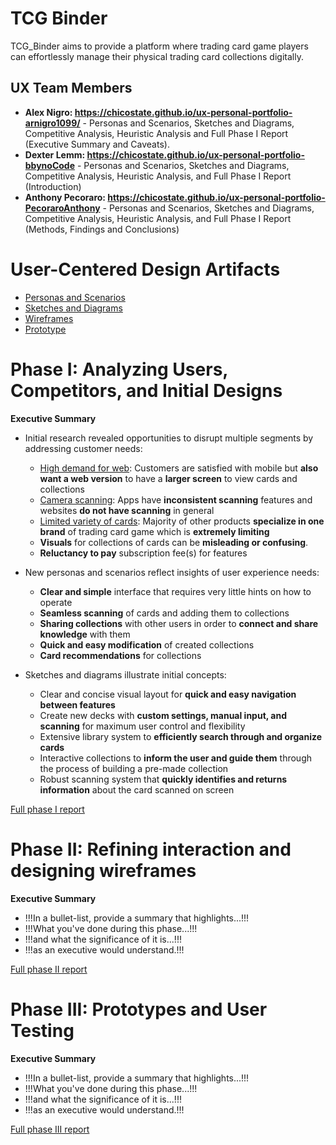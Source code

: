 # TCG Binder

TCG_Binder aims to provide a platform where trading card game players can effortlessly manage their physical trading card collections digitally.

## UX Team Members

* **Alex Nigro: https://chicostate.github.io/ux-personal-portfolio-arnigro1099/** - Personas and Scenarios, Sketches and Diagrams, Competitive Analysis, Heuristic Analysis and Full Phase I Report (Executive Summary and Caveats).
* **Dexter Lemm: https://chicostate.github.io/ux-personal-portfolio-bbynoCode** - Personas and Scenarios, Sketches and Diagrams, Competitive Analysis, Heuristic Analysis, and Full Phase I Report (Introduction)
* **Anthony Pecoraro: https://chicostate.github.io/ux-personal-portfolio-PecoraroAnthony** - Personas and Scenarios, Sketches and Diagrams, Competitive Analysis, Heuristic Analysis, and Full Phase I Report (Methods, Findings and Conclusions) 

# User-Centered Design Artifacts
 

* [Personas and Scenarios](personas/)
* [Sketches and Diagrams](sketches/)
* [Wireframes](wireframes/)
* [Prototype](#)

# Phase I: Analyzing Users, Competitors, and Initial Designs

**Executive Summary**

* Initial research revealed opportunities to disrupt multiple segments by addressing customer needs:
  *  <ins>High demand for web</ins>: Customers are satisfied with mobile but **also want a web version** to have a **larger screen** to view cards and collections
  *  <ins>Camera scanning</ins>: Apps have **inconsistent scanning** features and websites **do not have scanning** in general
  *  <ins>Limited variety of cards</ins>: Majority of other products **specialize in one brand** of trading card game which is **extremely limiting**
  *  **Visuals** for collections of cards can be **misleading or confusing**.
  *  **Reluctancy to pay** subscription fee(s) for features

* New personas and scenarios reflect insights of user experience needs:
  * **Clear and simple** interface that requires very little hints on how to operate
  * **Seamless scanning** of cards and adding them to collections
  * **Sharing collections** with other users in order to **connect and share knowledge** with them
  * **Quick and easy modification** of created collections
  * **Card recommendations** for collections
 
* Sketches and diagrams illustrate initial concepts:
  * Clear and concise visual layout for **quick and easy navigation between features**
  * Create new decks with **custom settings, manual input, and scanning** for maximum user control and flexibility
  * Extensive library system to **efficiently search through and organize cards**
  * Interactive collections to **inform the user and guide them** through the process of building a pre-made collection
  * Robust scanning system that **quickly identifies and returns information** about the card scanned on screen

[Full phase I report](phaseI/)

# Phase II: Refining interaction and designing wireframes

**Executive Summary**

* !!!In a bullet-list, provide a summary that highlights...!!!
* !!!What you've done during this phase...!!!
* !!!and what the significance of it is...!!!
* !!!as an executive would understand.!!!

[Full phase II report](phaseII/)

# Phase III: Prototypes and User Testing

**Executive Summary**

* !!!In a bullet-list, provide a summary that highlights...!!!
* !!!What you've done during this phase...!!!
* !!!and what the significance of it is...!!!
* !!!as an executive would understand.!!!

[Full phase III report](phaseIII/)
